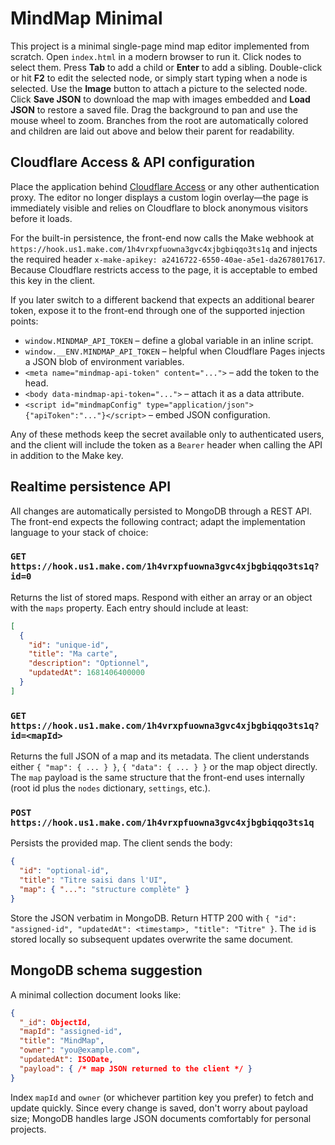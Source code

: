 # MindMap Minimal

This project is a minimal single-page mind map editor implemented from scratch.
Open `index.html` in a modern browser to run it. Click nodes to select them.
Press **Tab** to add a child or **Enter** to add a sibling. Double-click or hit
**F2** to edit the selected node, or simply start typing when a node is
selected. Use the **Image** button to attach a picture to the selected node.
Click **Save JSON** to download the map with images embedded and **Load JSON**
to restore a saved file. Drag the background to pan and use the mouse wheel to
zoom. Branches from the root are automatically colored and children are laid
out above and below their parent for readability.


## Cloudflare Access & API configuration

Place the application behind [Cloudflare Access](https://developers.cloudflare.com/cloudflare-one/)
or any other authentication proxy. The editor no longer displays a custom login
overlay—the page is immediately visible and relies on Cloudflare to block
anonymous visitors before it loads.

For the built-in persistence, the front-end now calls the Make webhook at
`https://hook.us1.make.com/1h4vrxpfuowna3gvc4xjbgbiqqo3ts1q` and injects the
required header `x-make-apikey: a2416722-6550-40ae-a5e1-da2678017617`. Because
Cloudflare restricts access to the page, it is acceptable to embed this key in
the client.

If you later switch to a different backend that expects an additional bearer
token, expose it to the front-end through one of the supported injection points:

* `window.MINDMAP_API_TOKEN` – define a global variable in an inline script.
* `window.__ENV.MINDMAP_API_TOKEN` – helpful when Cloudflare Pages injects a
  JSON blob of environment variables.
* `<meta name="mindmap-api-token" content="...">` – add the token to the head.
* `<body data-mindmap-api-token="...">` – attach it as a data attribute.
* `<script id="mindmapConfig" type="application/json">{"apiToken":"..."}</script>` –
  embed JSON configuration.

Any of these methods keep the secret available only to authenticated users, and
the client will include the token as a `Bearer` header when calling the API in
addition to the Make key.


## Realtime persistence API

All changes are automatically persisted to MongoDB through a REST API. The
front-end expects the following contract; adapt the implementation language to
your stack of choice:


### `GET https://hook.us1.make.com/1h4vrxpfuowna3gvc4xjbgbiqqo3ts1q?id=0`


Returns the list of stored maps. Respond with either an array or an object with
the `maps` property. Each entry should include at least:

```json
[
  {
    "id": "unique-id",
    "title": "Ma carte",
    "description": "Optionnel",
    "updatedAt": 1681406400000
  }
]
```


### `GET https://hook.us1.make.com/1h4vrxpfuowna3gvc4xjbgbiqqo3ts1q?id=<mapId>`

Returns the full JSON of a map and its metadata. The client understands either
`{ "map": { ... } }`, `{ "data": { ... } }` or the map object directly. The
`map` payload is the same structure that the front-end uses internally (root id
plus the `nodes` dictionary, `settings`, etc.).


### `POST https://hook.us1.make.com/1h4vrxpfuowna3gvc4xjbgbiqqo3ts1q`


Persists the provided map. The client sends the body:

```json
{
  "id": "optional-id",
  "title": "Titre saisi dans l'UI",
  "map": { "...": "structure complète" }
}
```

Store the JSON verbatim in MongoDB. Return HTTP 200 with `{ "id": "assigned-id",
"updatedAt": <timestamp>, "title": "Titre" }`. The `id` is stored locally so
subsequent updates overwrite the same document.

## MongoDB schema suggestion

A minimal collection document looks like:

```json
{
  "_id": ObjectId,
  "mapId": "assigned-id",
  "title": "MindMap",
  "owner": "you@example.com",
  "updatedAt": ISODate,
  "payload": { /* map JSON returned to the client */ }
}
```

Index `mapId` and `owner` (or whichever partition key you prefer) to fetch and
update quickly. Since every change is saved, don't worry about payload size;
MongoDB handles large JSON documents comfortably for personal projects.
